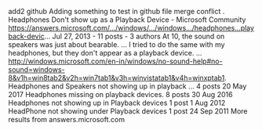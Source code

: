 add2 github
Adding something to test in github file merge conflict .
Headphones Don't show up as a Playback Device - Microsoft Community
https://answers.microsoft.com/.../windows/.../windows.../headphones...playback-devic...
Jul 27, 2013 - 11 posts - ‎3 authors
At 10, the sound on speakers was just about bearable. ... I tried to do the same with my headphones, but they don't appear as a playback device. ... http://windows.microsoft.com/en-in/windows/no-sound-help#no-sound=windows-8&v1h=win8tab2&v2h=win7tab1&v3h=winvistatab1&v4h=winxptab1.
Headphones and Speakers not showing up in playback ...	4 posts	20 May 2017
Headphones missing on playback devices.	8 posts	30 Aug 2016
Headphones not showing up in Playback devices	1 post	1 Aug 2012
HeadPhone not showing under Playback devices	1 post	24 Sep 2011
More results from answers.microsoft.com
